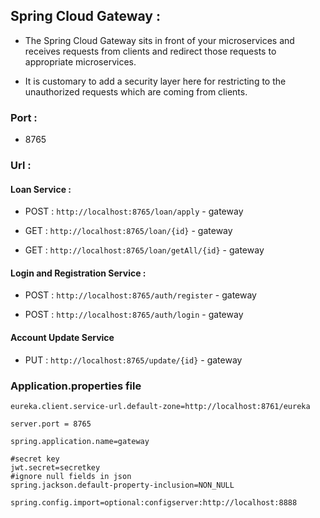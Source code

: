 ## Spring Cloud Gateway :

* The Spring Cloud Gateway sits in front of your microservices and receives requests from clients and redirect those requests to appropriate microservices. 

* It is customary to add a security layer here for restricting to the unauthorized requests which are coming from clients.

### Port :

* 8765

### Url :

#### Loan Service :

* POST : `http://localhost:8765/loan/apply` - gateway 

* GET : `http://localhost:8765/loan/{id}` - gateway

* GET : `http://localhost:8765/loan/getAll/{id}` - gateway


#### Login and Registration Service : 

* POST : `http://localhost:8765/auth/register` - gateway

* POST : `http://localhost:8765/auth/login` - gateway

#### Account Update Service

* PUT : `http://localhost:8765/update/{id}` - gateway

### Application.properties file

```properties
eureka.client.service-url.default-zone=http://localhost:8761/eureka

server.port = 8765

spring.application.name=gateway

#secret key
jwt.secret=secretkey
#ignore null fields in json
spring.jackson.default-property-inclusion=NON_NULL

spring.config.import=optional:configserver:http://localhost:8888

```
